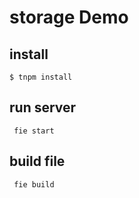 # storage Demo


## install

```
$ tnpm install
```

## run server

```
 fie start
```

## build file

```
 fie build
```